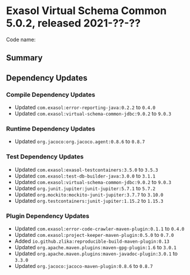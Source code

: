 # Exasol Virtual Schema Common 5.0.2, released 2021-??-??

Code name:

## Summary

## Dependency Updates

### Compile Dependency Updates

* Updated `com.exasol:error-reporting-java:0.2.2` to `0.4.0`
* Updated `com.exasol:virtual-schema-common-jdbc:9.0.2` to `9.0.3`

### Runtime Dependency Updates

* Updated `org.jacoco:org.jacoco.agent:0.8.6` to `0.8.7`

### Test Dependency Updates

* Updated `com.exasol:exasol-testcontainers:3.5.0` to `3.5.3`
* Updated `com.exasol:test-db-builder-java:3.0.0` to `3.1.1`
* Updated `com.exasol:virtual-schema-common-jdbc:9.0.2` to `9.0.3`
* Updated `org.junit.jupiter:junit-jupiter:5.7.1` to `5.7.2`
* Updated `org.mockito:mockito-junit-jupiter:3.7.7` to `3.10.0`
* Updated `org.testcontainers:junit-jupiter:1.15.2` to `1.15.3`

### Plugin Dependency Updates

* Updated `com.exasol:error-code-crawler-maven-plugin:0.1.1` to `0.4.0`
* Updated `com.exasol:project-keeper-maven-plugin:0.5.0` to `0.7.0`
* Added `io.github.zlika:reproducible-build-maven-plugin:0.13`
* Updated `org.apache.maven.plugins:maven-gpg-plugin:1.6` to `3.0.1`
* Updated `org.apache.maven.plugins:maven-javadoc-plugin:3.0.1` to `3.3.0`
* Updated `org.jacoco:jacoco-maven-plugin:0.8.6` to `0.8.7`
